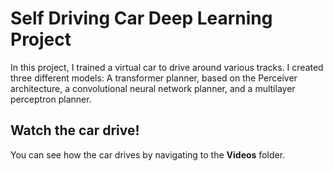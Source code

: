 # Self Driving Car Deep Learning Project

In this project, I trained a virtual car to drive around various tracks. I created three different models: A transformer planner, based on the Perceiver architecture, a convolutional neural network planner, and a multilayer perceptron planner.


## Watch the car drive!

You can see how the car drives by navigating to the **Videos** folder.
